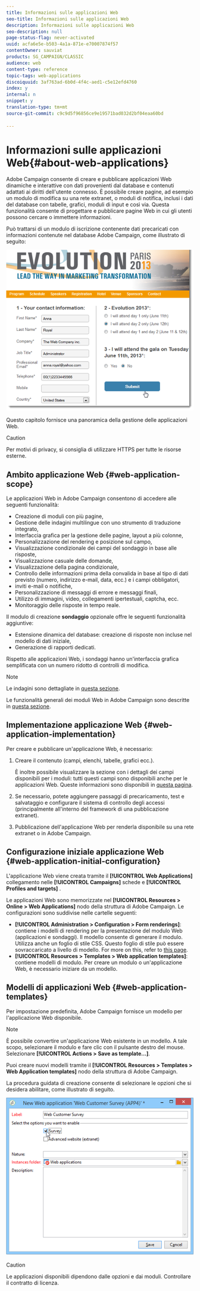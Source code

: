 ```yaml
---
title: Informazioni sulle applicazioni Web
seo-title: Informazioni sulle applicazioni Web
description: Informazioni sulle applicazioni Web
seo-description: null
page-status-flag: never-activated
uuid: acfa6e5e-b503-4a1a-871e-e70007874f57
contentOwner: sauviat
products: SG_CAMPAIGN/CLASSIC
audience: web
content-type: reference
topic-tags: web-applications
discoiquuid: 3af763ad-6b0d-4f4c-aed1-c5e12efd4760
index: y
internal: n
snippet: y
translation-type: tm+mt
source-git-commit: c9c9d5f96856ce9e19571bad032d2bf04eaa60bd

---
```



# Informazioni sulle applicazioni Web{#about-web-applications}

Adobe Campaign consente di creare e pubblicare applicazioni Web dinamiche e interattive con dati provenienti dal database e contenuti adattati ai diritti dell&#39;utente connesso. È possibile creare pagine, ad esempio un modulo di modifica su una rete extranet, o moduli di notifica, inclusi i dati del database con tabelle, grafici, moduli di input e così via. Questa funzionalità consente di progettare e pubblicare pagine Web in cui gli utenti possono cercare o immettere informazioni.

Può trattarsi di un modulo di iscrizione contenente dati precaricati con informazioni contenute nel database Adobe Campaign, come illustrato di seguito:

![](assets/webapp_form_sample.png)

Questo capitolo fornisce una panoramica della gestione delle applicazioni Web.

>[!CAUTION]
>
>Per motivi di privacy, si consiglia di utilizzare HTTPS per tutte le risorse esterne.

## Ambito applicazione Web {#web-application-scope}

Le applicazioni Web in Adobe Campaign consentono di accedere alle seguenti funzionalità:

* Creazione di moduli con più pagine,
* Gestione delle indagini multilingue con uno strumento di traduzione integrato,
* Interfaccia grafica per la gestione delle pagine, layout a più colonne,
* Personalizzazione del rendering e posizione sul campo,
* Visualizzazione condizionale dei campi del sondaggio in base alle risposte,
* Visualizzazione casuale delle domande,
* Visualizzazione della pagina condizionale,
* Controllo delle informazioni prima della convalida in base al tipo di dati previsto (numero, indirizzo e-mail, data, ecc.) e i campi obbligatori,
* inviti e-mail o notifiche,
* Personalizzazione di messaggi di errore e messaggi finali,
* Utilizzo di immagini, video, collegamenti ipertestuali, captcha, ecc.
* Monitoraggio delle risposte in tempo reale.

Il modulo di creazione **sondaggio** opzionale offre le seguenti funzionalità aggiuntive:

* Estensione dinamica del database: creazione di risposte non incluse nel modello di dati iniziale,
* Generazione di rapporti dedicati.

Rispetto alle applicazioni Web, i sondaggi hanno un&#39;interfaccia grafica semplificata con un numero ridotto di controlli di modifica.

>[!NOTE]
>
>Le indagini sono dettagliate in [questa sezione](../../web/using/about-surveys.md).
>
>Le funzionalità generali dei moduli Web in Adobe Campaign sono descritte in [questa sezione](../../web/using/about-web-forms.md).

## Implementazione applicazione Web {#web-application-implementation}

Per creare e pubblicare un&#39;applicazione Web, è necessario:

1. Creare il contenuto (campi, elenchi, tabelle, grafici ecc.).

   È inoltre possibile visualizzare la sezione con i dettagli dei campi disponibili per i moduli: tutti questi campi sono disponibili anche per le applicazioni Web. Queste informazioni sono disponibili in [questa pagina](../../web/using/adding-fields-to-a-web-form.md).

1. Se necessario, potete aggiungere passaggi di precaricamento, test e salvataggio e configurare il sistema di controllo degli accessi (principalmente all&#39;interno del framework di una pubblicazione extranet).
1. Pubblicazione dell&#39;applicazione Web per renderla disponibile su una rete extranet o in Adobe Campaign.

## Configurazione iniziale applicazione Web {#web-application-initial-configuration}

L&#39;applicazione Web viene creata tramite il **[!UICONTROL Web Applications]** collegamento nelle **[!UICONTROL Campaigns]** schede e **[!UICONTROL Profiles and targets]** .

Le applicazioni Web sono memorizzate nel **[!UICONTROL Resources > Online > Web Applications]** nodo della struttura di Adobe Campaign. Le configurazioni sono suddivise nelle cartelle seguenti:

* **[!UICONTROL Administration > Configuration > Form renderings]**: contiene i modelli di rendering per la presentazione del modulo Web (applicazioni e sondaggi). Il modello consente di generare il modulo. Utilizza anche un foglio di stile CSS. Questo foglio di stile può essere sovraccaricato a livello di modello. For more on this, refer to [this page](../../web/using/form-rendering.md#selecting-the-form-rendering-template).
* **[!UICONTROL Resources > Templates > Web application templates]**: contiene modelli di modulo. Per creare un modulo o un&#39;applicazione Web, è necessario iniziare da un modello.

## Modelli di applicazioni Web {#web-application-templates}

Per impostazione predefinita, Adobe Campaign fornisce un modello per l&#39;applicazione Web disponibile.

>[!NOTE]
>
>È possibile convertire un&#39;applicazione Web esistente in un modello. A tale scopo, selezionare il modulo e fare clic con il pulsante destro del mouse. Selezionare **[!UICONTROL Actions > Save as template...]**.

Puoi creare nuovi modelli tramite il **[!UICONTROL Resources > Templates > Web Application templates]** nodo della struttura di Adobe Campaign.

La procedura guidata di creazione consente di selezionare le opzioni che si desidera abilitare, come illustrato di seguito.

![](assets/webapp_create_template.png)

>[!CAUTION]
>
>Le applicazioni disponibili dipendono dalle opzioni e dai moduli. Controllare il contratto di licenza.

